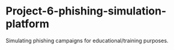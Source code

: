 # Project-6-phishing-simulation-platform
Simulating phishing campaigns for educational/training purposes.
